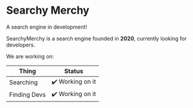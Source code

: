 # Searchy Merchy

A search engine in development!

SearchyMerchy is a search engine founded in **2020**, currently looking for developers.

We are working on:


| Thing         | Status        | 
| ------------- |:-------------:|
| Searching     | ✔️ Working on it  | 
| Finding Devs  | ✔️ Working on it      |

